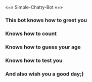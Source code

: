 «=» Simple-Chatty-Bot «=»
### This bot knows how to greet you 
### Knows how to count 
### Knows how to guess your age 
### Knows how to test you 
### And also wish you a good day;)

